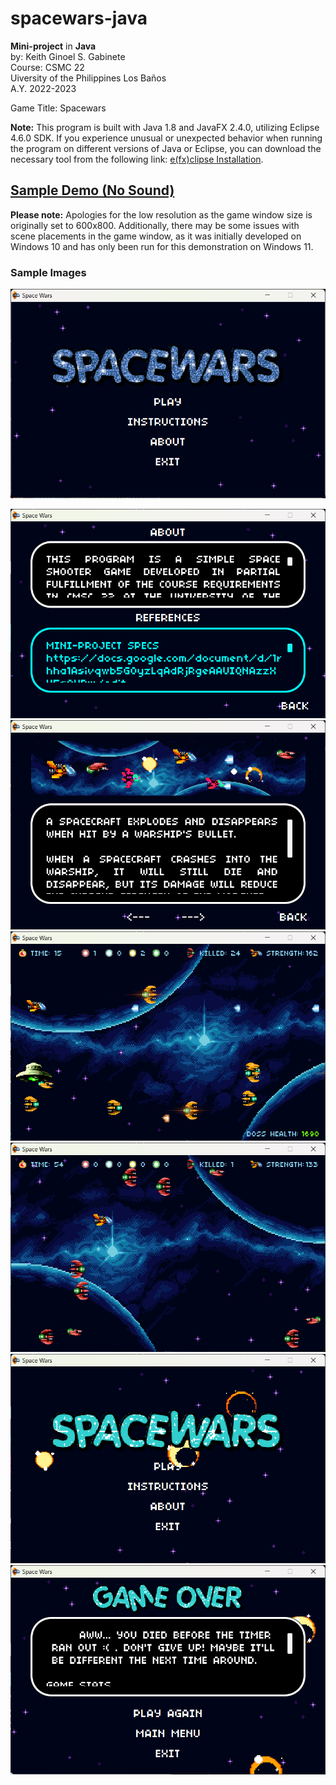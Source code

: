 # spacewars-java
**Mini-project** in **Java** <br />
by: Keith Ginoel S. Gabinete  <br />
Course: CSMC 22  <br />
Uiversity of the Philippines Los Baños <br />
A.Y. 2022-2023

Game Title: Spacewars <br />

**Note:** This program is built with Java 1.8 and JavaFX 2.4.0, utilizing Eclipse 4.6.0 SDK.
If you experience unusual or unexpected behavior when running the program on different versions of Java or Eclipse, you can download the necessary tool from the following link: [e(fx)clipse Installation](https://efxclipse.bestsolution.at/install.html#all-in-one).


## [Sample Demo (No Sound)](https://youtu.be/FVJK8ExIcGE) 
**Please note:** Apologies for the low resolution as the game window size is originally set to 600x800. Additionally, there may be some issues with scene placements in the game window, as it was initially developed on Windows 10 and has only been run for this demonstration on Windows 11.


### Sample Images
![Welcome Screen](/sample-images/main_window.png)

  

  
![About](/sample-images/about_window.png)
![Instructions](/sample-images/instructions_window.png)
![Gameplay #1](/sample-images/gameplay_one.png)
![Gameplay #2](/sample-images/gameplay_two.png)
![EaStEr -_-](/sample-images/easter_effects.png)
![GameOver](/sample-images/gameover.png)
